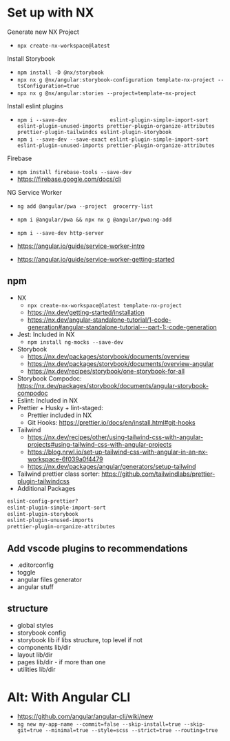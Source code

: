 # Set up with NX

Generate new NX Project

- `npx create-nx-workspace@latest`

Install Storybook

- `npm install -D @nx/storybook`
- `npx nx g @nx/angular:storybook-configuration template-nx-project --tsConfiguration=true`
- `npx nx g @nx/angular:stories --project=template-nx-project`

Install eslint plugins

- `npm i --save-dev              eslint-plugin-simple-import-sort eslint-plugin-unused-imports prettier-plugin-organize-attributes prettier-plugin-tailwindcs eslint-plugin-storybook`
- `npm i --save-dev --save-exact eslint-plugin-simple-import-sort eslint-plugin-unused-imports prettier-plugin-organize-attributes`

Firebase

- `npm install firebase-tools --save-dev`
- https://firebase.google.com/docs/cli

NG Service Worker

- `ng add @angular/pwa --project  grocerry-list`
- `npm i @angular/pwa && npx nx g @angular/pwa:ng-add`
- `npm i --save-dev http-server`

- https://angular.io/guide/service-worker-intro
- https://angular.io/guide/service-worker-getting-started

## npm

- NX
  - `npx create-nx-workspace@latest template-nx-project`
  - https://nx.dev/getting-started/installation
  - https://nx.dev/angular-standalone-tutorial/1-code-generation#angular-standalone-tutorial---part-1:-code-generation
- Jest: Included in NX
  - `npm install ng-mocks --save-dev`
- Storybook
  - https://nx.dev/packages/storybook/documents/overview
  - https://nx.dev/packages/storybook/documents/overview-angular
  - https://nx.dev/recipes/storybook/one-storybook-for-all
- Storybook Compodoc: https://nx.dev/packages/storybook/documents/angular-storybook-compodoc
- Eslint: Included in NX
- Prettier + Husky + lint-staged:
  - Prettier included in NX
  - Git Hooks: https://prettier.io/docs/en/install.html#git-hooks
- Tailwind
  - https://nx.dev/recipes/other/using-tailwind-css-with-angular-projects#using-tailwind-css-with-angular-projects
  - https://blog.nrwl.io/set-up-tailwind-css-with-angular-in-an-nx-workspace-6f039a0f4479
  - https://nx.dev/packages/angular/generators/setup-tailwind
- Tailwind prettier class sorter: https://github.com/tailwindlabs/prettier-plugin-tailwindcss
- Additional Packages

```sh
eslint-config-prettier?
eslint-plugin-simple-import-sort
eslint-plugin-storybook
eslint-plugin-unused-imports
prettier-plugin-organize-attributes
```

## Add vscode plugins to recommendations

- .editorconfig
- toggle
- angular files generator
- angular stuff

## structure

- global styles
- storybook config
- storybook lib if libs structure, top level if not
- components lib/dir
- layout lib/dir
- pages lib/dir - if more than one
- utilities lib/dir

# Alt: With Angular CLI

- https://github.com/angular/angular-cli/wiki/new
- `ng new my-app-name --commit=false --skip-install=true --skip-git=true --minimal=true --style=scss --strict=true --routing=true`

